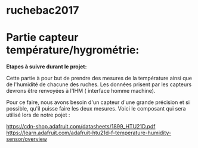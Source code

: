 # ruchebac2017 

# Partie capteur température/hygrométrie:
<b> Etapes à suivre durant le projet: </b> </p>
</p>
Cette partie à pour but de prendre des mesures de la température ainsi que de l'humidité de chacune des ruches.
Les données prisent par les capteurs devrons être renvoyées à l'IHM ( interface homme machine).</p>
Pour ce faire, nous avons besoin d'un capteur d'une grande précision et si possible, qu'il puisse faire les deux mesures.
Voici le composant qui sera utilisé lors de notre pojet :</p>

https://cdn-shop.adafruit.com/datasheets/1899_HTU21D.pdf
https://learn.adafruit.com/adafruit-htu21d-f-temperature-humidity-sensor/overview
